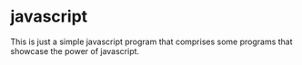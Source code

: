 # javascript
This is just a simple javascript program that comprises some programs that showcase the power of javascript.
